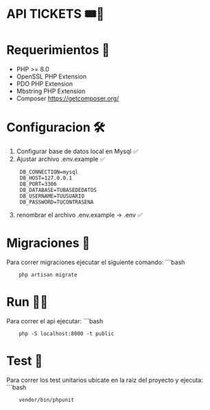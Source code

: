 # API TICKETS 🎟️🥳

# Requerimientos 🔌

* PHP >= 8.0
* OpenSSL PHP Extension
* PDO PHP Extension
* Mbstring PHP Extension
* Composer https://getcomposer.org/

# Configuracion 🛠️

1. Configurar base de datos local en Mysql ✅
2. Ajustar archivo .env.example ✅
   ```
    DB_CONNECTION=mysql
    DB_HOST=127.0.0.1
    DB_PORT=3306
    DB_DATABASE=TUBASEDEDATOS
    DB_USERNAME=TUUSUARIO
    DB_PASSWORD=TUCONTRASENA
3. renombrar el archivo .env.example -> .env ✅

# Migraciones 💾
Para correr migraciones ejecutar el siguiente comando:
    ```bash
    
        php artisan migrate

# Run 🏃‍♂️
Para correr el api ejecutar:
    ```bash
    
        php -S localhost:8000 -t public

# Test 👀
Para correr los test unitarios ubicate en la raiz del proyecto y ejecuta:
    ```bash
    
        vendor/bin/phpunit



